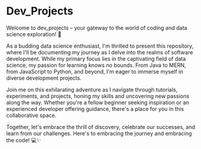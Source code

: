 # Dev_Projects

Welcome to dev_projects – your gateway to the world of coding and data science exploration! 🌟

As a budding data science enthusiast, I'm thrilled to present this repository, where I'll be documenting my journey as I delve into the realms of software development. While my primary focus lies in the captivating field of data science, my passion for learning knows no bounds. From Java to MERN, from JavaScript to Python, and beyond, I'm eager to immerse myself in diverse development projects.

Join me on this exhilarating adventure as I navigate through tutorials, experiments, and projects, honing my skills and uncovering new passions along the way. Whether you're a fellow beginner seeking inspiration or an experienced developer offering guidance, there's a place for you in this collaborative space.

Together, let's embrace the thrill of discovery, celebrate our successes, and learn from our challenges. Here's to embracing the journey and embracing the code! 💻✨

